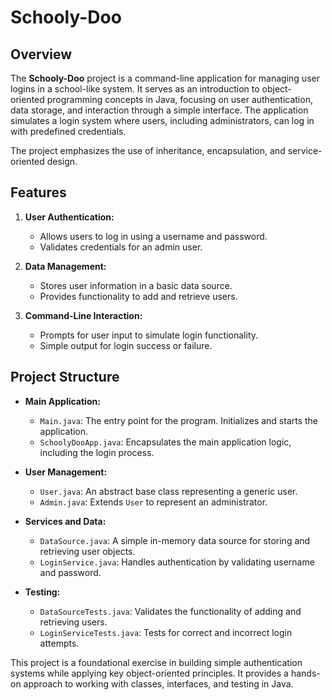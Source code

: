 # Schooly-Doo

## Overview

The **Schooly-Doo** project is a command-line application for managing user logins in a school-like system. It serves as an introduction to object-oriented programming concepts in Java, focusing on user authentication, data storage, and interaction through a simple interface. The application simulates a login system where users, including administrators, can log in with predefined credentials.

The project emphasizes the use of inheritance, encapsulation, and service-oriented design.

## Features

1. **User Authentication:**
    - Allows users to log in using a username and password.
    - Validates credentials for an admin user.

2. **Data Management:**
    - Stores user information in a basic data source.
    - Provides functionality to add and retrieve users.

3. **Command-Line Interaction:**
    - Prompts for user input to simulate login functionality.
    - Simple output for login success or failure.

## Project Structure

- **Main Application:**
    - `Main.java`: The entry point for the program. Initializes and starts the application.
    - `SchoolyDooApp.java`: Encapsulates the main application logic, including the login process.

- **User Management:**
    - `User.java`: An abstract base class representing a generic user.
    - `Admin.java`: Extends `User` to represent an administrator.

- **Services and Data:**
    - `DataSource.java`: A simple in-memory data source for storing and retrieving user objects.
    - `LoginService.java`: Handles authentication by validating username and password.

- **Testing:**
    - `DataSourceTests.java`: Validates the functionality of adding and retrieving users.
    - `LoginServiceTests.java`: Tests for correct and incorrect login attempts.

This project is a foundational exercise in building simple authentication systems while applying key object-oriented principles. It provides a hands-on approach to working with classes, interfaces, and testing in Java.
